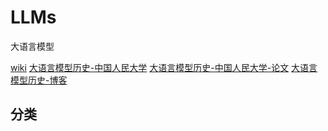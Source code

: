 # LLMs

大语言模型

[wiki](https://en.wikipedia.org/wiki/Large_language_model )
[大语言模型历史-中国人民大学](http://ai.ruc.edu.cn/research/science/20230605100.html )
[大语言模型历史-中国人民大学-论文](https://arxiv.org/abs/2303.18223 )
[大语言模型历史-博客](https://juejin.cn/post/7226541360044556343 )

## 分类
